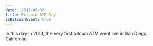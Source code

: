 ```yaml
---
date: '2013-05-02'
title: Bitcoin ATM Day
isBitcoinEvent: true
---
```


In this day in 2013, the very first bitcoin ATM went live in San Diego, California.
